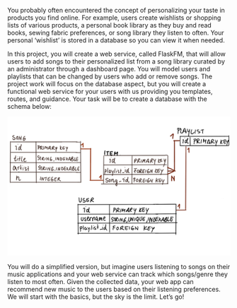 You probably often encountered the concept of personalizing your taste in products you find online. For example, users create wishlists or shopping lists of various products, a personal book library as they buy and read books, sewing fabric preferences, or song library they listen to often. Your personal ‘wishlist’ is stored in a database so you can view it when needed.

In this project, you will create a web service, called FlaskFM, that will allow users to add songs to their personalized list from a song library curated by an administrator through a dashboard page. You will model users and playlists that can be changed by users who add or remove songs. The project work will focus on the database aspect, but you will create a functional web service for your users with us providing you templates, routes, and guidance. Your task will be to create a database with the schema below:

![img.png](img.png)

You will do a simplified version, but imagine users listening to songs on their music applications and your web service can track which songs/genre they listen to most often. Given the collected data, your web app can recommend new music to the users based on their listening preferences. We will start with the basics, but the sky is the limit. Let’s go!

